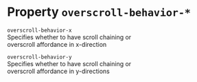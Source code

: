 # Property `overscroll-behavior-*`

`overscroll-behavior-x`  
Specifies whether to have scroll chaining or  
overscroll affordance in x-direction  

`overscroll-behavior-y`  
Specifies whether to have scroll chaining or  
overscroll affordance in y-directions  
